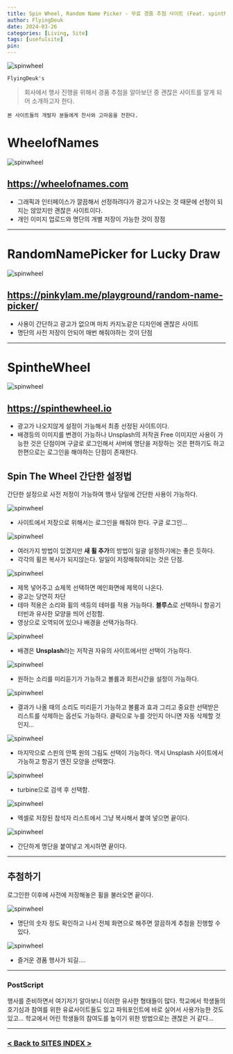 ```yaml
---
title: Spin Wheel, Random Name Picker - 무료 경품 추첨 사이트 (Feat. spinthewheel, randomnamepicker for lucky draw, wheelofnames)
author: FlyingDeuk
date: 2024-03-26 
categories: [Living, Site]
tags: [usefulsite]
pin:
---
```


![spinwheel](/img/living/site/spinwheel11.jpg)

`FlyingDeuk's`
> 회사에서 행사 진행을 위해서 경품 추첨을 알아보던 중 괜찮은 사이트를 알게 되어 소개하고자 한다. 

`본 사이트들의 개발자 분들에게 찬사와 고마움을 전한다.`

# WheelofNames
![spinwheel](/img/living/site/spinwheel.jpg)

## <https://wheelofnames.com>
- 그래픽과 인터페이스가 깔끔해서 선정하려다가 광고가 나오는 것 때문에 선정이 되지는 않았지만 괜찮은 사이트이다. 
- 개인 이미지 업로드와 명단의 개별 저장이 가능한 것이 장점

------------

# RandomNamePicker for Lucky Draw
![spinwheel](/img/living/site/lucky.jpg)

## <https://pinkylam.me/playground/random-name-picker/>
- 사용이 간단하고 광고가 없으며 마치 카지노같은 디자인에 괜찮은 사이트
- 명단의 사전 저장이 안되어 매번 해줘야하는 것이 단점

-----------

# SpintheWheel

![spinwheel](/img/living/site/spinwheel11.jpg)

## <https://spinthewheel.io>
- 광고가 나오지않게 설정이 가능해서 최종 선정된 사이트이다. 
- 배경등의 이미지를 변경이 가능하나 Unsplash의 저작권 Free 이미지만 사용이 가능한 것은 단점이며 구글로 로그인해서 서버에 명단을 저장하는 것은 편하기도 하고 한편으로는 로그인을 해야하는 단점이 존재한다. 

## Spin The Wheel 간단한 설정법
간단한 설정으로 사전 저정이 가능하여 행사 당일에 간단한 사용이 가능하다. 

![spinwheel](/img/living/site/spinwheel1.jpg)
- 사이트에서 저장으로 위해서는 로그인을 해줘야 한다. 구글 로그인...

![spinwheel](/img/living/site/spinwheel2.jpg)
- 여러가지 방법이 있겠지만 **새 휠 추가**의 방법이 일괄 설정하기에는 좋은 듯하다. 
- 각각의 휠은 복사가 되지않는다. 일일이 저장해줘야되는 것은 단점. 

![spinwheel](/img/living/site/spinwheel3.jpg)
- 제목 넣어주고 쇼제목 선택하면 메인화면에 제목이 나온다. 
- 광고는 당연히 차단
- 테마 적용은 소리와 휠의 색등의 테마를 적용 가능하다. **블루스**로 선택하니 항공기 터빈과 유사한 모양을 띄어 선정함. 
- 영상으로 오역되어 있으나 배경을 선택가능하다. 

![spinwheel](/img/living/site/spinwheel4.jpg)
- 배경은 **Unsplash**라는 저작권 자유의 사이트에서만 선택이 가능하다. 

![spinwheel](/img/living/site/spinwheel5.jpg)
- 원하는 소리를 미리듣기가 가능하고 볼륨과 회전시간을 설정이 가능하다. 

![spinwheel](/img/living/site/spinwheel6.jpg)
- 결과가 나올 때의 소리도 미리듣기 가능하고 볼륨과 효과 그리고 중요한 선택받은 리스트를 삭제하는 옵션도 가능하다. 클릭으로 누를 것인지 아니면 자동 삭제할 것인지... 

![spinwheel](/img/living/site/spinwheel7.jpg)
- 마지막으로 스핀의 안쪽 원의 그림도 선택이 가능하다. 역시 Unsplash 사이트에서 가능하고 항공기 엔진 모양을 선택했다. 

![spinwheel](/img/living/site/spinwheel8.jpg)
- turbine으로 검색 후 선택함. 

![spinwheel](/img/living/site/spinwheel9.jpg)
- 엑셀로 저장된 참석자 리스트에서 그냥 복사해서 붙여 넣으면 끝이다. 

![spinwheel](/img/living/site/spinwheel10.jpg)
- 간단하게 명단을 붙여넣고 게시하면 끝이다. 

---------

## 추첨하기
로그인한 이후에 사전에 저장해놓은 휠을 불러오면 끝이다.

![spinwheel](/img/living/site/spinwheel12.jpg)
- 명단의 숫자 정도 확인하고 나서 전체 화면으로 해주면 깔끔하게 추첨을 진행할 수 있다. 

![spinwheel](/img/living/site/spinwheel13.jpg)
- 즐거운 경품 행사가 되길....


--------

### PostScript
행사를 준비하면서 여기저기 알아보니 이러한 유사한 형태들이 많다. 학교에서 학생들의 호기심과 참여를 위한 유료사이트들도 있고 파워포인트에 바로 실어서 사용가능한 것도 있고... 학교에서 어린 학생들의 참여도를 높이기 위한 방법으로는 괜찮은 거 같다...


-------------

### [< Back to SITES INDEX >](/categories/site/)
